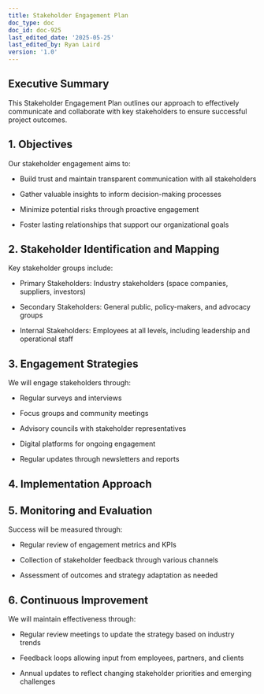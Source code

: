 ```yaml
---
title: Stakeholder Engagement Plan
doc_type: doc
doc_id: doc-925
last_edited_date: '2025-05-25'
last_edited_by: Ryan Laird
version: '1.0'
---
```


<!-- Unsupported block type: table_of_contents -->

## Executive Summary

This Stakeholder Engagement Plan outlines our approach to effectively communicate and collaborate with key stakeholders to ensure successful project outcomes.

## 1. Objectives

Our stakeholder engagement aims to:

- Build trust and maintain transparent communication with all stakeholders

- Gather valuable insights to inform decision-making processes

- Minimize potential risks through proactive engagement

- Foster lasting relationships that support our organizational goals

## 2. Stakeholder Identification and Mapping

Key stakeholder groups include:

- Primary Stakeholders: Industry stakeholders (space companies, suppliers, investors)

- Secondary Stakeholders: General public, policy-makers, and advocacy groups

- Internal Stakeholders: Employees at all levels, including leadership and operational staff

## 3. Engagement Strategies

We will engage stakeholders through:

- Regular surveys and interviews

- Focus groups and community meetings

- Advisory councils with stakeholder representatives

- Digital platforms for ongoing engagement

- Regular updates through newsletters and reports

## 4. Implementation Approach

<!-- Unsupported block type: toggle -->

<!-- Unsupported block type: toggle -->

<!-- Unsupported block type: toggle -->

## 5. Monitoring and Evaluation

Success will be measured through:

- Regular review of engagement metrics and KPIs

- Collection of stakeholder feedback through various channels

- Assessment of outcomes and strategy adaptation as needed

## 6. Continuous Improvement

We will maintain effectiveness through:

- Regular review meetings to update the strategy based on industry trends

- Feedback loops allowing input from employees, partners, and clients

- Annual updates to reflect changing stakeholder priorities and emerging challenges

<!-- Unsupported block type: callout -->
